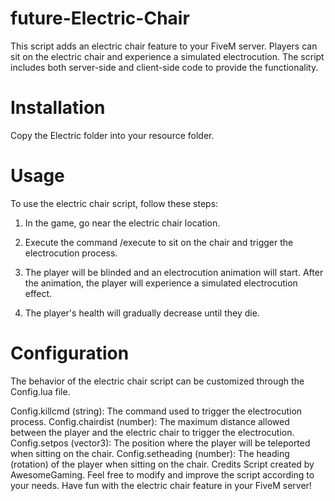 # future-Electric-Chair

This script adds an electric chair feature to your FiveM server. Players can sit on the electric chair and experience a simulated electrocution. The script includes both server-side and client-side code to provide the functionality.

# Installation

Copy the Electric folder into your resource folder.

# Usage

To use the electric chair script, follow these steps:

1. In the game, go near the electric chair location.

2. Execute the command /execute to sit on the chair and trigger the electrocution process.

3. The player will be blinded and an electrocution animation will start.
After the animation, the player will experience a simulated electrocution effect.

4. The player's health will gradually decrease until they die.

# Configuration
The behavior of the electric chair script can be customized through the Config.lua file.

Config.killcmd (string): The command used to trigger the electrocution process.
Config.chairdist (number): The maximum distance allowed between the player and the electric chair to trigger the electrocution.
Config.setpos (vector3): The position where the player will be teleported when sitting on the chair.
Config.setheading (number): The heading (rotation) of the player when sitting on the chair.
Credits
Script created by AwesomeGaming.
Feel free to modify and improve the script according to your needs. Have fun with the electric chair feature in your FiveM server!
